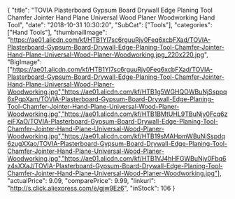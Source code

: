 {
	"title": "TOVIA Plasterboard Gypsum Board Drywall Edge Planing Tool Chamfer Jointer Hand Plane Universal Wood Planer Woodworking Hand Tool",
	"date": "2018-10-31 10:30:20",
	"SubCat": ["Tools"],
	"categories": ["Hand Tools"],
	"thumbnailImage": "https://ae01.alicdn.com/kf/HTB1Yl7sc6rguuRjy0Feq6xcbFXad/TOVIA-Plasterboard-Gypsum-Board-Drywall-Edge-Planing-Tool-Chamfer-Jointer-Hand-Plane-Universal-Wood-Planer-Woodworking.jpg_220x220.jpg",
	"BigImage": ["https://ae01.alicdn.com/kf/HTB1Yl7sc6rguuRjy0Feq6xcbFXad/TOVIA-Plasterboard-Gypsum-Board-Drywall-Edge-Planing-Tool-Chamfer-Jointer-Hand-Plane-Universal-Wood-Planer-Woodworking.jpg","https://ae01.alicdn.com/kf/HTB1g5WGHQOWBuNjSsppq6xPgpXam/TOVIA-Plasterboard-Gypsum-Board-Drywall-Edge-Planing-Tool-Chamfer-Jointer-Hand-Plane-Universal-Wood-Planer-Woodworking.jpg","https://ae01.alicdn.com/kf/HTB1BMtUHL9TBuNjy0Fcq6zeiFXaO/TOVIA-Plasterboard-Gypsum-Board-Drywall-Edge-Planing-Tool-Chamfer-Jointer-Hand-Plane-Universal-Wood-Planer-Woodworking.jpg","https://ae01.alicdn.com/kf/HTB19sMAHpmWBuNjSspdq6zugXXao/TOVIA-Plasterboard-Gypsum-Board-Drywall-Edge-Planing-Tool-Chamfer-Jointer-Hand-Plane-Universal-Wood-Planer-Woodworking.jpg","https://ae01.alicdn.com/kf/HTB1VJ4hHFGWBuNjy0Fbq6z4sXXaJ/TOVIA-Plasterboard-Gypsum-Board-Drywall-Edge-Planing-Tool-Chamfer-Jointer-Hand-Plane-Universal-Wood-Planer-Woodworking.jpg"],
	"actualPrice": 9.09,
	"comparePrice": 9.99,
	"linkurl": "http://s.click.aliexpress.com/e/gjw9Ez6",
	"inStock": 106
}
